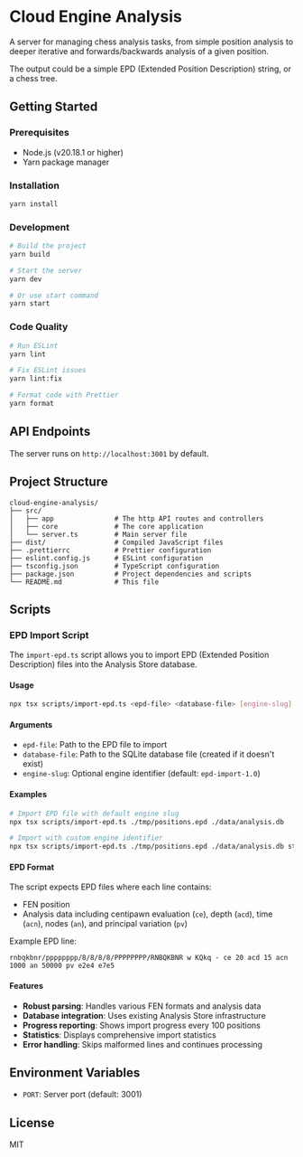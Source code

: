 # Cloud Engine Analysis

A server for managing chess analysis tasks, from simple position analysis to
deeper iterative and forwards/backwards analysis of a given position.

The output could be a simple EPD (Extended Position Description) string,
or a chess tree.

## Getting Started

### Prerequisites

- Node.js (v20.18.1 or higher)
- Yarn package manager

### Installation

```bash
yarn install
```

### Development

```bash
# Build the project
yarn build

# Start the server
yarn dev

# Or use start command
yarn start
```

### Code Quality

```bash
# Run ESLint
yarn lint

# Fix ESLint issues
yarn lint:fix

# Format code with Prettier
yarn format
```

## API Endpoints

The server runs on `http://localhost:3001` by default.

## Project Structure

```
cloud-engine-analysis/
├── src/
│   ├── app               # The http API routes and controllers
│   ├── core              # The core application
│   └── server.ts         # Main server file
├── dist/                 # Compiled JavaScript files
├── .prettierrc           # Prettier configuration
├── eslint.config.js      # ESLint configuration
├── tsconfig.json         # TypeScript configuration
├── package.json          # Project dependencies and scripts
└── README.md             # This file
```

## Scripts

### EPD Import Script

The `import-epd.ts` script allows you to import EPD (Extended Position Description) files into the Analysis Store database.

#### Usage

```bash
npx tsx scripts/import-epd.ts <epd-file> <database-file> [engine-slug]
```

#### Arguments

- `epd-file`: Path to the EPD file to import
- `database-file`: Path to the SQLite database file (created if it doesn't exist)
- `engine-slug`: Optional engine identifier (default: `epd-import-1.0`)

#### Examples

```bash
# Import EPD file with default engine slug
npx tsx scripts/import-epd.ts ./tmp/positions.epd ./data/analysis.db

# Import with custom engine identifier
npx tsx scripts/import-epd.ts ./tmp/positions.epd ./data/analysis.db stockfish-17.0
```

#### EPD Format

The script expects EPD files where each line contains:
- FEN position
- Analysis data including centipawn evaluation (`ce`), depth (`acd`), time (`acn`), nodes (`an`), and principal variation (`pv`)

Example EPD line:
```
rnbqkbnr/pppppppp/8/8/8/8/PPPPPPPP/RNBQKBNR w KQkq - ce 20 acd 15 acn 1000 an 50000 pv e2e4 e7e5
```

#### Features

- **Robust parsing**: Handles various FEN formats and analysis data
- **Database integration**: Uses existing Analysis Store infrastructure
- **Progress reporting**: Shows import progress every 100 positions
- **Statistics**: Displays comprehensive import statistics
- **Error handling**: Skips malformed lines and continues processing

## Environment Variables

- `PORT`: Server port (default: 3001)

## License

MIT